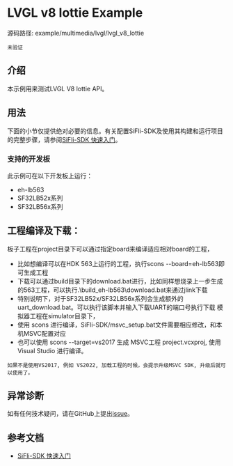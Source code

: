 # LVGL v8 lottie Example

源码路径: example/multimedia/lvgl/lvgl_v8_lottie
```{warning}
未验证
```
## 介绍

本示例用来测试LVGL V8 lottie API。

## 用法

下面的小节仅提供绝对必要的信息。有关配置SiFli-SDK及使用其构建和运行项目的完整步骤，请参阅[SiFli-SDK 快速入门](https://docs.sifli.com/projects/sdk/latest/sf32lb52x/quickstart/index.html)。

### 支持的开发板

此示例可在以下开发板上运行：
- eh-lb563
- SF32LB52x系列
- SF32LB56x系列


## 工程编译及下载：
板子工程在project目录下可以通过指定board来编译适应相对board的工程，
- 比如想编译可以在HDK 563上运行的工程，执行scons --board=eh-lb563即可生成工程
- 下载可以通过build目录下的download.bat进行，比如同样想烧录上一步生成的563工程，可以执行.\build_eh-lb563\download.bat来通过jlink下载
- 特别说明下，对于SF32LB52x/SF32LB56x系列会生成额外的uart_download.bat。可以执行该脚本并输入下载UART的端口号执行下载
模拟器工程在simulator目录下，
- 使用 scons 进行编译，SiFli-SDK/msvc_setup.bat文件需要相应修改，和本机MSVC配置对应
- 也可以使用 scons --target=vs2017 生成 MSVC工程 project.vcxproj, 使用Visual Studio 进行编译。

```{note}
如果不是使用VS2017, 例如 VS2022, 加载工程的时候，会提示升级MSVC SDK, 升级后就可以使用了。
```

## 异常诊断

如有任何技术疑问，请在GitHub上提出[issue](https://github.com/OpenSiFli/SiFli-SDK/issues)。

## 参考文档

- [SiFli-SDK 快速入门](https://docs.sifli.com/projects/sdk/latest/sf32lb52x/quickstart/index.html)
            
      

